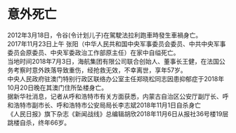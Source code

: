 # 意外死亡

2012年3月18日，令谷(令计划儿子)在駕駛法拉利跑車時發生車禍身亡。  
2017年11月23日上午 张阳（中华人民共和国中央军事委员会委员、中共中央军事委员会原委员、中央军委政治工作部原主任）在家中自缢死亡。  
当地时间2018年7月3日，海航集团有限公司联合创始人、董事长王健，在法国公务考察时意外跌落导致重伤，经抢救无效，不幸离世，享年57岁。  
中央人民政府驻澳门特别行政区联络办公室主任郑晓松同志因患抑郁症于2018年10月20日晚在其澳门住所坠楼身亡。  
据新华社消息，记者从呼和浩特市有关方面获悉，内蒙古自治区公安厅副厅长、呼和浩特市副市长、呼和浩特市公安局局长李志斌2018年11月1日自杀身亡  
《人民日报》旗下杂志《新闻战线》总编辑胡欣2018年11月6日从报社36号楼19层跳楼自杀，终年66岁。
